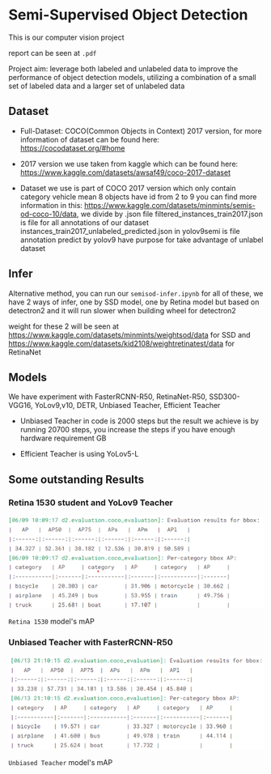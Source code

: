 # Semi-Supervised Object Detection

This is our computer vision project 

report can be seen at `.pdf`

Project aim: leverage both labeled and unlabeled data to improve the performance of object detection models, utilizing a combination of a small set of labeled data and a larger set of unlabeled data

## Dataset

- Full-Dataset: COCO(Common Objects in Context) 2017 version, for more information of dataset can be found here: https://cocodataset.org/#home

- 2017 version we use taken from kaggle which can be found here: https://www.kaggle.com/datasets/awsaf49/coco-2017-dataset

- Dataset we use is part of COCO 2017 version which only contain category vehicle mean 8 objects have id from 2 to 9
  you can find more information in this: https://www.kaggle.com/datasets/minmints/semis-od-coco-10/data, we divide by .json file
  filtered_instances_train2017.json is file for all annotations of our dataset
  instances_train2017_unlabeled_predicted.json in yolov9semi is file annotation predict by yolov9 have purpose for take advantage of unlabel dataset


## Infer

Alternative method, you can run our `semisod-infer.ipynb` for all of these, we have 2 ways of infer, one by SSD model, one by Retina model but based on detectron2 and it will run slower when building wheel for detectron2

weight for these 2 will be seen at https://www.kaggle.com/datasets/minmints/weightsod/data for SSD and https://www.kaggle.com/datasets/kid2108/weightretinatest/data for RetinaNet

## Models

We have experiment with FasterRCNN-R50, RetinaNet-R50, SSD300-VGG16, YoLov9,v10, DETR, Unbiased Teacher, Efficient Teacher

- Unbiased Teacher in code is 2000 steps but the result we achieve is by running 20700 steps, you increase the steps if you have enough hardware requirement GB

- Efficient Teacher is using YoLov5-L

## Some outstanding Results 

### Retina 1530 student and YoLov9 Teacher

<td><img alt="" src="./Retina/Retina1530/1530Full.png" />

`Retina 1530` model's mAP

### Unbiased Teacher with FasterRCNN-R50

<td><img alt="" src="./Unbiased Teacher/UT.png" />

`Unbiased Teacher` model's mAP
